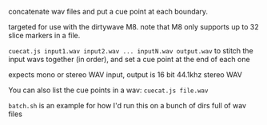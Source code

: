 concatenate wav files and put a cue point at each boundary.

targeted for use with the dirtywave M8. note that M8 only supports up to 32 slice markers in a file.

`cuecat.js input1.wav input2.wav ... inputN.wav output.wav` to stitch the input wavs together (in order), and set
a cue point at the end of each one

expects mono or stereo WAV input, output is 16 bit 44.1khz stereo WAV

You can also list the cue points in a wav: `cuecat.js file.wav`

`batch.sh` is an example for how I'd run this on a bunch of dirs full of wav files
